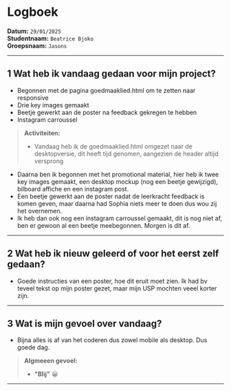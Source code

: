 # Logboek

**Datum:** `29/01/2025`  
**Studentnaam:** `Beatrice Bjoko`  
**Groepsnaam:** `Jasons`

---

## 1 Wat heb ik vandaag gedaan voor mijn project?

- Begonnen met de pagina goedmaaklied.html om te zetten naar responsive
- Drie key images gemaakt
- Beetje gewerkt aan de poster na feedback gekregen te hebben
- Instagram carroussel

> **Activiteiten:**
>
> - Vandaag heb ik de goedmaaklied.html omgezet naar de desktopversie, dit heeft tijd genomen, aangezien de header altijd versprong

- Daarna ben ik begonnen met het promotional material, hier heb ik twee key images gemaakt, een desktop mockup (nog een beetje gewijzigd), bilboard affiche en een instagram post.
- Een beetje gewerkt aan de poster nadat de leerkracht feedback is komen geven, maar daarna had Sophia niets meer te doen dus wou zij het overnemen.
- Ik heb dan ook nog een instagram carroussel gemaakt, dit is nog niet af, ben er gewoon al een beetje meebegonnen. Morgen is dit af.

---

## 2 Wat heb ik nieuw geleerd of voor het eerst zelf gedaan?

- Goede instructies van een poster, hoe dit eruit moet zien. Ik had bv teveel tekst op mijn poster gezet, maar mijn USP mochten veeel korter zijn.

---

## 3 Wat is mijn gevoel over vandaag?

- Bijna alles is af van het coderen dus zowel mobile als desktop. Dus goede dag.

> **Algmeeen gevoel:**
>
> - **"Blij"** 😀

---
